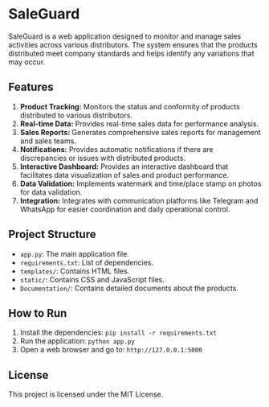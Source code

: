 # SaleGuard

SaleGuard is a web application designed to monitor and manage sales activities across various distributors. The system ensures that the products distributed meet company standards and helps identify any variations that may occur.

## Features
1. **Product Tracking:** Monitors the status and conformity of products distributed to various distributors.
2. **Real-time Data:** Provides real-time sales data for performance analysis.
3. **Sales Reports:** Generates comprehensive sales reports for management and sales teams.
4. **Notifications:** Provides automatic notifications if there are discrepancies or issues with distributed products.
5. **Interactive Dashboard:** Provides an interactive dashboard that facilitates data visualization of sales and product performance.
6. **Data Validation:** Implements watermark and time/place stamp on photos for data validation.
7. **Integration:** Integrates with communication platforms like Telegram and WhatsApp for easier coordination and daily operational control.

## Project Structure

- `app.py`: The main application file.
- `requirements.txt`: List of dependencies.
- `templates/`: Contains HTML files.
- `static/`: Contains CSS and JavaScript files.
- `Documentation/`: Contains detailed documents about the products.

## How to Run

1. Install the dependencies: `pip install -r requirements.txt`
2. Run the application: `python app.py`
3. Open a web browser and go to: `http://127.0.0.1:5000`

## License

This project is licensed under the MIT License.
